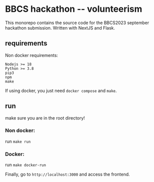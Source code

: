 # BBCS hackathon -- volunteerism

This monorepo contains the source code for the BBCS2023 september hackathon submission.
Written with NextJS and Flask.

## requirements

Non docker requirements:

```
Nodejs >= 18
Python >= 3.8
pip3
npm
make
```

If using docker, you just need `docker compose` and `make`.

## run

make sure you are in the root directory!

### Non docker:

run `make run`

### Docker:

run `make docker-run`

Finally, go to `http://localhost:3000` and access the frontend.
